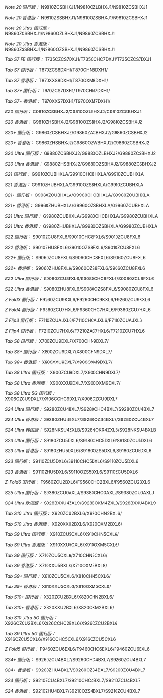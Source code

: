 *Note 20 国行版：*
N9810ZCSBHXJ1/N9810OZLBHXJ1/N9810ZCSBHXJ1

*Note 20 香港版：*
N9810ZSSBHXJ1/N9810OZSBHXJ1/N9810ZCSBHXJ1

*Note 20 Ultra 国行版：*
N9860ZCSBHXJ1/N9860OZLBHXJ1/N9860ZCSBHXJ1

*Note 20 Ultra 香港版：*
N9860ZSSBHXJ1/N9860OZSBHXJ1/N9860ZCSBHXJ1

*Tab S7 FE 国行版：*
T735CZCS7DXJ1/T735CCHC7DXJ1/T735CZCS7DXJ1

*Tab S7 国行版：*
T870ZCS8DXH1/T870CHN8DXH1/

*Tab S7 香港版：*
T870XXS8DXH1/T870OXM8DXH1/

*Tab S7+ 国行版：*
T970ZCS7DXH1/T970CHN7DXH1/

*Tab S7+ 香港版：*
T970XXS7DXH1/T970OXM7DXH1/

*S20 国行版：*
G9810ZCSBHXJ2/G9810OZLBHXJ2/G9810ZCSBHXJ2

*S20 香港版：*
G9810ZHSBHXJ2/G9810OZSBHXJ2/G9810ZCSBHXJ2

*S20+ 国行版：*
G9860ZCSBHXJ2/G9860ZACBHXJ2/G9860ZCSBHXJ2

*S20+ 香港版：*
G9860ZHSBHXJ2/G9860OZWBHXJ2/G9860ZCSBHXJ2

*S20 Ultra 国行版：*
G9880ZCSBHXJ2/G9880OZLBHXJ2/G9880ZCSBHXJ2

*S20 Ultra 香港版：*
G9880ZHSBHXJ2/G9880OZSBHXJ2/G9880ZCSBHXJ2

*S21 国行版：*
G9910ZCUBHXLA/G9910CHCBHXLA/G9910ZCUBHXLA

*S21 香港版：*
G9910ZHUBHXLA/G9910OZSBHXLA/G9910ZCUBHXLA

*S21+ 国行版：*
G9960ZCUBHXLA/G9960CHCBHXLA/G9960ZCUBHXLA

*S21+ 香港版：*
G9960ZHUBHXLA/G9960OZSBHXLA/G9960ZCUBHXLA

*S21 Ultra 国行版：*
G9980ZCUBHXLA/G9980CHCBHXLA/G9980ZCUBHXLA

*S21 Ultra 香港版：*
G9980ZHUBHXLA/G9980OZSBHXLA/G9980ZCUBHXLA

*S22 国行版：*
S9010ZCU8FXL6/S9010CHC8FXL6/S9010ZCU8FXL6

*S22 香港版：*
S9010ZHU8FXL6/S9010OZS8FXL6/S9010ZCU8FXL6

*S22+ 国行版：*
S9060ZCU8FXL6/S9060CHC8FXL6/S9060ZCU8FXL6

*S22+ 香港版：*
S9060ZHU8FXL6/S9060OZS8FXL6/S9060ZCU8FXL6

*S22 Ultra 国行版：*
S9080ZCU8FXL6/S9080CHC8FXL6/S9080ZCU8FXL6

*S22 Ultra 香港版：*
S9080ZHU8FXL6/S9080OZS8FXL6/S9080ZCU8FXL6

*Z Fold3 国行版：*
F9260ZCU9KXL6/F9260CHC9KXL6/F9260ZCU9KXL6

*Z Fold4 国行版：*
F9360ZCU7HXL6/F9360CHC7HXL6/F9360ZCU7HXL6

*Z Flip3 国行版：*
F7110ZCUAJXL6/F7110CHCAJXL6/F7110ZCUAJXL6

*Z Flip4 国行版：*
F7210ZCU7HXL6/F7210ZAC7HXL6/F7210ZCU7HXL6

*Tab S8 国行版：*
X700ZCU9DXL7/X700CHN9DXL7/

*Tab S8+ 国行版：*
X800ZCU9DXL7/X800CHN9DXL7/

*Tab S8+ 香港版：*
X800XXU9DXL7/X800OXM9DXL7/

*Tab S8 Ultra 国行版：*
X900ZCU9DXL7/X900CHN9DXL7/

*Tab S8 Ultra 香港版：*
X900XXU9DXL7/X900OXM9DXL7/

*Tab S8 Ultra 5G 国行版：*
X906CZCU9DXL7/X906CCHC9DXL7/X906CZCU9DXL7

*S24 Ultra 国行版：*
S9280ZCU4BXL7/S9280CHC4BXL7/S9280ZCU4BXL7

*S24 Ultra 香港版：*
S9280ZHU4BXL7/S9280OZS4BXL7/S9280ZCU4BXL7

*S24 Ultra 韩国版：*
S928NKSU4ZXLB/S928NOKR4ZXLB/S928NKSU4BXLB

*S23 Ultra 国行版：*
S9180ZCU5DXL6/S9180CHC5DXL6/S9180ZCU5DXL6

*S23 Ultra 香港版：*
S9180ZHU5DXL6/S9180OZS5DXL6/S9180ZCU5DXL6

*S23 国行版：*
S9110ZCU5DXL6/S9110CHC5DXL6/S9110ZCU5DXL6

*S23 香港版：*
S9110ZHU5DXL6/S9110OZS5DXL6/S9110ZCU5DXL6

*Z-Fold6 国行版：*
F9560ZCU2BXL6/F9560CHC2BXL6/F9560ZCU2BXL6

*S25 Ultra 国行版：*
S9380ZCU0AXLJ/S9380CHC0AXLJ/S9380ZCU0AXLJ

*S24 Ultra 欧洲版：*
S928BXXU4ZXL9/S928BOXM4ZXL9/S928BXXU4BXL9

*Tab S10 Ultra 国行版：*
X920ZCU2BXL6/X920CHN2BXL6/

*Tab S10 Ultra 香港版：*
X920XXU2BXL6/X920OXM2BXL6/

*Tab S9 Ultra 国行版：*
X910ZCU5CXL6/X910CHN5CXL6/

*Tab S9 Ultra 香港版：*
X910XXU5CXL6/X910OXM5CXL6/

*Tab S9  国行版：*
X710ZCU5CXL6/X710CHN5CXL6/

*Tab S9  香港版：*
X710XXU5BXL8/X710OXM5BXL8/

*Tab S9+ 国行版：*
X810ZCU5CXL6/X810CHN5CXL6/

*Tab S9+ 香港版：*
X810XXU5CXL6/X810OXM5CXL6/

*Tab S10+ 国行版：*
X820ZCU2BXL6/X820CHN2BXL6/

*Tab S10+ 香港版：*
X820XXU2BXL6/X820OXM2BXL6/

*Tab S10 Ultra 5G 国行版：*
X926CZCU2BXL6/X926CCHC2BXL6/X926CZCU2BXL6

*Tab S9 Ultra 5G 国行版：*
X916CZCU5CXL6/X916CCHC5CXL6/X916CZCU5CXL6

*Z Fold5 国行版：*
F9460ZCU6EXL6/F9460CHC6EXL6/F9460ZCU6EXL6

*S24+ 国行版：*
S9260ZCU4BXL7/S9260CHC4BXL7/S9260ZCU4BXL7

*S24+ 香港版：*
S9260ZHU4BXL7/S9260OZS4BXL7/S9260ZCU4BXL7

*S24 国行版：*
S9210ZCU4BXL7/S9210CHC4BXL7/S9210ZCU4BXL7

*S24 香港版：*
S9210ZHU4BXL7/S9210OZS4BXL7/S9210ZCU4BXL7

